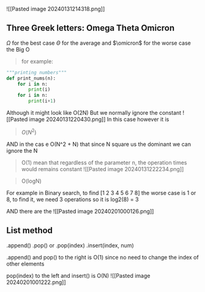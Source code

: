 ![[Pasted image 20240131214318.png]]
## Three Greek letters: Omega Theta Omicron

$\Omega$ for the best case $\Theta$ for the average and $\omicron$ for the worse case the Big O   

>for example: 
```python 
"""printing numbers"""
def print_nums(n):
	for i in n:
		print(i)
	for i in n: 
		print(i+1)
```
Although it might look like O(2N) But we normally ignore the constant 
![[Pasted image 20240131220430.png]]
In this case however it is 
>$O(N^2)$


AND in the cas e O(N^2 + N) that since N square us the dominant we can ignore the N 


> O(1) mean that regardless of the parameter n, the operation times would remains constant 
> ![[Pasted image 20240131222234.png]]

>O(logN)

For example in Binary search, to find [1 2 3 4 5 6 7 8] the worse case is 1 or 8, to find it, we need 3 operations so it is log2(8) = 3

AND there are the 
![[Pasted image 20240201000126.png]]
## List method

.append()
.pop() or .pop(index)
.insert(index, num)

.append() and pop() to the right is O(1) since no need to change the index of other elements

pop(index) to the left and insert() is O(N)
![[Pasted image 20240201001222.png]]